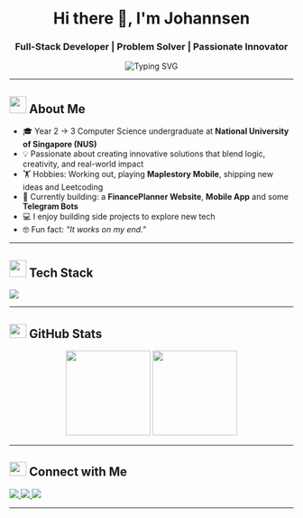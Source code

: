 <h1 align="center">Hi there 👋, I'm Johannsen</h1>
<h3 align="center">Full-Stack Developer | Problem Solver | Passionate Innovator</h3>

<p align="center">
  <img src="https://readme-typing-svg.vercel.app?font=Fira+Code&size=22&pause=1000&center=true&vCenter=true&width=650&lines=⚡+Full-Stack+Dev+%7C+CS+@+NUS;💡+Turning+ideas+into+cool+code;📱+Crafting+Mobile+Apps+%26+Telegram+Bots;🧠+Addicted+to+solving+problems;🔥+Always+learning+and+building;🎮+Code%2C+Gym%2C+Maple+%26+Repeat!" alt="Typing SVG" />
</p>



---

## <img src="https://media.giphy.com/media/v1.Y2lkPTc5MGI3NjExeHRoOG1ocXZhZTR0YzExbjd5cXp3ZTF2OTh0MzZvdmN6MmE0eXd5NCZlcD12MV9naWZzX3NlYXJjaCZjdD1n/2IudUHdI075HL02Pkk/giphy.gif" width="30"> About Me

- 🎓 Year 2 → 3 Computer Science undergraduate at **National University of Singapore (NUS)**
- 💡 Passionate about creating innovative solutions that blend logic, creativity, and real-world impact
- 🏋️ Hobbies: Working out, playing **Maplestory Mobile**, shipping new ideas and Leetcoding
- 📱 Currently building: a **FinancePlanner Website**, **Mobile App** and some **Telegram Bots**
- 💻 I enjoy building side projects to explore new tech
- 🤓 Fun fact: _"It works on my end."_

---

## <img src="https://media.giphy.com/media/v1.Y2lkPTc5MGI3NjExMnNrbXdxOWtnMDdzcWFkOGJqN3YxZmMxYjhzNG1yY3UzMTRnbmluaiZlcD12MV9naWZzX3NlYXJjaCZjdD1n/6G48V62YlbZj1W6fso/giphy.gif" width="30" > Tech Stack

<p align="left">
  <img src="https://skillicons.dev/icons?i=java,python,js,html,css,react,supabase,mongodb,mysql,git" />
</p>

---

## <img src="https://media.giphy.com/media/v1.Y2lkPTc5MGI3NjExMTNrcDJoYzV2MHlzc3Q0dXAxaHpoNXhkNHVvNHVudXphazJmZGxhZSZlcD12MV9naWZzX3NlYXJjaCZjdD1n/dtB7kgF86VwZWY5Iee/giphy.gif" width="30" height="25"> GitHub Stats

<p align="center">
  <img src="https://github-readme-stats.vercel.app/api?username=JohannsenLum&show_icons=true&theme=tokyonight&count_private=true" height="150"/>
  <img src="https://github-readme-stats.vercel.app/api/top-langs/?username=JohannsenLum&layout=compact&theme=tokyonight" height="150"/>
</p>


---

## <img src="https://media0.giphy.com/media/v1.Y2lkPTc5MGI3NjExcXp5NHp1ZHo5ZWhhZW5sZTdxZHluMmVwdmF6NzJrYXIyNTdqYzJoeiZlcD12MV9pbnRlcm5hbF9naWZfYnlfaWQmY3Q9Zw/tC3VfSnEGChR10ETKA/giphy.gif" width="30" height="25"> Connect with Me

<p align="left">
  <a href="https://github.com/JohannsenLum" target="_blank">
    <img src="https://img.shields.io/badge/GitHub-Follow-black?style=for-the-badge&logo=github" />
  </a>
  <a href="https://www.linkedin.com/in/johannsenlum/" target="_blank">
    <img src="https://img.shields.io/badge/LinkedIn-Connect-blue?style=for-the-badge&logo=linkedin" />
  </a>
  <a href="mailto:lumjohansen@gmail.com">
    <img src="https://img.shields.io/badge/Gmail-Message-red?style=for-the-badge&logo=gmail" />
  </a>
</p>

---

<p align="center">
  <img src="https://raw.githubusercontent.com/abhisheknaiidu/abhisheknaiidu/master/code.gif


<!--
**JohannsenLum/JohannsenLum** is a ✨ _special_ ✨ repository because its `README.md` (this file) appears on your GitHub profile.

Here are some ideas to get you started:

- 🔭 I’m currently working on ...
- 🌱 I’m currently learning ...
- 👯 I’m looking to collaborate on ...
- 🤔 I’m looking for help with ...
- 💬 Ask me about ...
- 📫 How to reach me: ...
- 😄 Pronouns: ...
- ⚡ Fun fact: ...
-->
